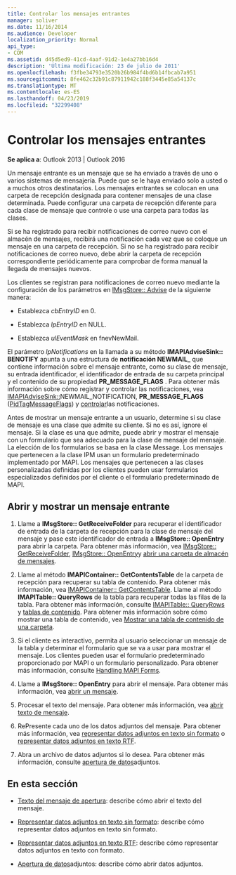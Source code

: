 ```yaml
---
title: Controlar los mensajes entrantes
manager: soliver
ms.date: 11/16/2014
ms.audience: Developer
localization_priority: Normal
api_type:
- COM
ms.assetid: d45d5ed9-41cd-4aaf-91d2-1e4a27bb16d4
description: 'Última modificación: 23 de julio de 2011'
ms.openlocfilehash: f3fbe34793e3520b26b984f4bd6b14fbcab7a951
ms.sourcegitcommit: 8fe462c32b91c87911942c188f3445e85a54137c
ms.translationtype: MT
ms.contentlocale: es-ES
ms.lasthandoff: 04/23/2019
ms.locfileid: "32299408"
---
```

# <a name="handling-an-incoming-message"></a>Controlar los mensajes entrantes

**Se aplica a**: Outlook 2013 | Outlook 2016 
  
Un mensaje entrante es un mensaje que se ha enviado a través de uno o varios sistemas de mensajería. Puede que se le haya enviado solo a usted o a muchos otros destinatarios. Los mensajes entrantes se colocan en una carpeta de recepción designada para contener mensajes de una clase determinada. Puede configurar una carpeta de recepción diferente para cada clase de mensaje que controle o use una carpeta para todas las clases.
  
Si se ha registrado para recibir notificaciones de correo nuevo con el almacén de mensajes, recibirá una notificación cada vez que se coloque un mensaje en una carpeta de recepción. Si no se ha registrado para recibir notificaciones de correo nuevo, debe abrir la carpeta de recepción correspondiente periódicamente para comprobar de forma manual la llegada de mensajes nuevos.
  
Los clientes se registran para notificaciones de correo nuevo mediante la configuración de los parámetros en [IMsgStore:: Advise](imsgstore-advise.md) de la siguiente manera: 
  
- Establezca _cbEntryID_ en 0. 
    
- Establezca _lpEntryID_ en NULL. 
    
- Establezca _ulEventMask_ en fnevNewMail. 
    
El parámetro _lpNotifications_ en la llamada a su método **IMAPIAdviseSink:: BENOTIFY** apunta a una estructura de **notificación NEWMAIL\_** que contiene información sobre el mensaje entrante, como su clase de mensaje, su entrada identificador, el identificador de entrada de su carpeta principal y el contenido de su propiedad **PR_MESSAGE_FLAGS** . Para obtener más información sobre cómo registrar y controlar las notificaciones, vea [IMAPIAdviseSink::](imapiadvisesink-onnotify.md)NEWMAIL_NOTIFICATION, [](newmail_notification.md) **PR_MESSAGE_FLAGS** ([PidTagMessageFlags](pidtagmessageflags-canonical-property.md)) y [controlar](handling-notifications.md)las notificaciones. 
  
Antes de mostrar un mensaje entrante a un usuario, determine si su clase de mensaje es una clase que admite su cliente. Si no es así, ignore el mensaje. Si la clase es una que admite, puede abrir y mostrar el mensaje con un formulario que sea adecuado para la clase de mensaje del mensaje. La elección de los formularios se basa en la clase Message. Los mensajes que pertenecen a la clase IPM usan un formulario predeterminado implementado por MAPI. Los mensajes que pertenecen a las clases personalizadas definidas por los clientes pueden usar formularios especializados definidos por el cliente o el formulario predeterminado de MAPI.
  
## <a name="open-and-display-an-incoming-message"></a>Abrir y mostrar un mensaje entrante
  
1. Llame a **IMsgStore:: GetReceiveFolder** para recuperar el identificador de entrada de la carpeta de recepción para la clase de mensaje del mensaje y pase este identificador de entrada a **IMsgStore:: OpenEntry** para abrir la carpeta. Para obtener más información, vea [IMsgStore:: GetReceiveFolder](imsgstore-getreceivefolder.md), [IMsgStore:: OpenEntry](imsgstore-openentry.md)y [abrir una carpeta de almacén de mensajes](opening-a-message-store-folder.md).
    
2. Llame al método **IMAPIContainer:: GetContentsTable** de la carpeta de recepción para recuperar su tabla de contenido. Para obtener más información, vea [IMAPIContainer:: GetContentsTable](imapicontainer-getcontentstable.md). Llame al método **IMAPITable:: QueryRows** de la tabla para recuperar todas las filas de la tabla. Para obtener más información, consulte [IMAPITable:: QueryRows](imapitable-queryrows.md) y [tablas de contenido](contents-tables.md). Para obtener más información sobre cómo mostrar una tabla de contenido, vea [Mostrar una tabla de contenido de una carpeta](displaying-a-folder-contents-table.md).
    
3. Si el cliente es interactivo, permita al usuario seleccionar un mensaje de la tabla y determinar el formulario que se va a usar para mostrar el mensaje. Los clientes pueden usar el formulario predeterminado proporcionado por MAPI o un formulario personalizado. Para obtener más información, consulte [Handling MAPI Forms](handling-mapi-forms.md).
    
4. Llame a **IMsgStore:: OpenEntry** para abrir el mensaje. Para obtener más información, vea [abrir un mensaje](opening-a-message.md).
    
5. Procesar el texto del mensaje. Para obtener más información, vea [abrir texto de mensaje](opening-message-text.md).
    
6. RePresente cada uno de los datos adjuntos del mensaje. Para obtener más información, vea [representar datos adjuntos en texto sin formato](rendering-an-attachment-in-plain-text.md) o [representar datos adjuntos en texto RTF](rendering-an-attachment-in-rtf-text.md).
    
7. Abra un archivo de datos adjuntos si lo desea. Para obtener más información, consulte [apertura de datos](opening-an-attachment.md)adjuntos.
    
## <a name="in-this-section"></a>En esta sección

- [Texto del mensaje de apertura](opening-message-text.md): describe cómo abrir el texto del mensaje.
    
- [Representar datos adjuntos en texto sin formato](rendering-an-attachment-in-plain-text.md): describe cómo representar datos adjuntos en texto sin formato.
    
- [Representar datos adjuntos en texto RTF](rendering-an-attachment-in-rtf-text.md): describe cómo representar datos adjuntos en texto con formato.
    
- [Apertura de datos](opening-an-attachment.md)adjuntos: describe cómo abrir datos adjuntos.
    

